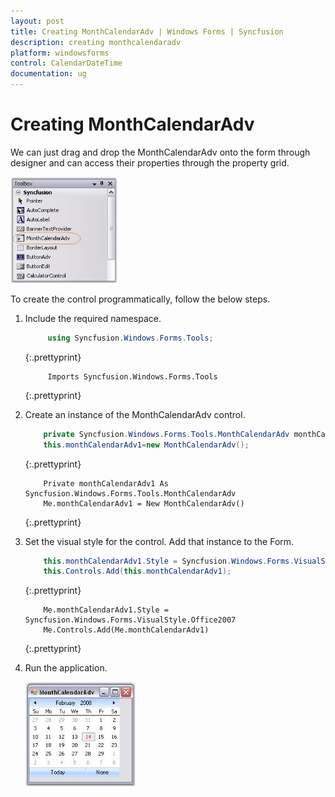 ```yaml
---
layout: post
title: Creating MonthCalendarAdv | Windows Forms | Syncfusion
description: creating monthcalendaradv
platform: windowsforms
control: CalendarDateTime
documentation: ug
---
```

# Creating MonthCalendarAdv

We can just drag and drop the MonthCalendarAdv onto the form through designer and can access their properties through the property grid. 

![](CalendarDateTime_images/Overview_img133.jpeg) 



To create the control programmatically, follow the below steps.

1. Include the required namespace.
    
   ~~~ cs
		using Syncfusion.Windows.Forms.Tools;
   ~~~
   {:.prettyprint}
   
   ~~~ vbnet
		Imports Syncfusion.Windows.Forms.Tools
   ~~~
   {:.prettyprint}



2. Create an instance of the MonthCalendarAdv control. 
   
   ~~~ cs
	   private Syncfusion.Windows.Forms.Tools.MonthCalendarAdv monthCalendarAdv1;
	   this.monthCalendarAdv1=new MonthCalendarAdv();
   ~~~
   {:.prettyprint}
   
   ~~~ vbnet
	   Private monthCalendarAdv1 As Syncfusion.Windows.Forms.Tools.MonthCalendarAdv
	   Me.monthCalendarAdv1 = New MonthCalendarAdv()
   ~~~
   {:.prettyprint}



3. Set the visual style for the control. Add that instance to the Form.

   ~~~ cs
	   this.monthCalendarAdv1.Style = Syncfusion.Windows.Forms.VisualStyle.Office2007;
	   this.Controls.Add(this.monthCalendarAdv1);
   ~~~
   {:.prettyprint}
   
   ~~~ vbnet
	   Me.monthCalendarAdv1.Style = Syncfusion.Windows.Forms.VisualStyle.Office2007
	   Me.Controls.Add(Me.monthCalendarAdv1)
   ~~~
   {:.prettyprint}



4. Run the application.

   ![](CalendarDateTime_images/Overview_img134.jpeg) 

  



